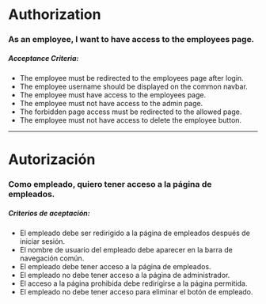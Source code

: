 # Authorization

### As an employee, I want to have access to the employees page.

##### Acceptance Criteria:

-   The employee must be redirected to the employees page after login.
-   The employee username should be displayed on the common navbar.
-   The employee must have access to the employees page.
-   The employee must not have access to the admin page.
-   The forbidden page access must be redirected to the allowed page.
-   The employee must not have access to delete the employee button.

---

# Autorización

### Como empleado, quiero tener acceso a la página de empleados.

##### Criterios de aceptación:

-   El empleado debe ser redirigido a la página de empleados después de iniciar
    sesión.
-   El nombre de usuario del empleado debe aparecer en la barra de navegación
    común.
-   El empleado debe tener acceso a la página de empleados.
-   El empleado no debe tener acceso a la página de administrador.
-   El acceso a la página prohibida debe redirigirse a la página permitida.
-   El empleado no debe tener acceso para eliminar el botón de empleado.
